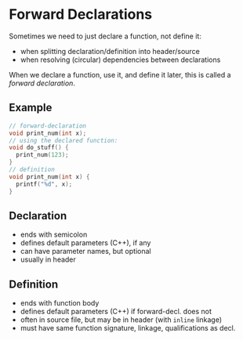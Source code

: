 # Forward Declarations

Sometimes we need to just declare a function, not define it:
- when splitting declaration/definition into header/source
- when resolving (circular) dependencies between declarations

When we declare a function, use it, and define it later, this is called a *forward declaration*.

## Example
```cpp
// forward-declaration
void print_num(int x);
// using the declared function:
void do_stuff() {
  print_num(123);
}
// definition
void print_num(int x) {
  printf("%d", x);
}
```

<!-- inline -->
## Declaration
- ends with semicolon
- defines default parameters (C++), if any
- can have parameter names, but optional
- usually in header

<!-- inline -->
## Definition
- ends with function body
- defines default parameters (C++) if forward-decl. does not
- often in source file, but may be in header (with `inline` linkage)
- must have same function signature, linkage, qualifications as decl.